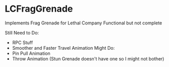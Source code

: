 # LCFragGrenade
 Implements Frag Grenade for Lethal Company
 Functional but not complete

Still Need to Do:
- RPC Stuff
- Smoother and Faster Travel Animation
Might Do:
- Pin Pull Animation
- Throw Animation (Stun Grenade doesn't have one so I might not bother)
